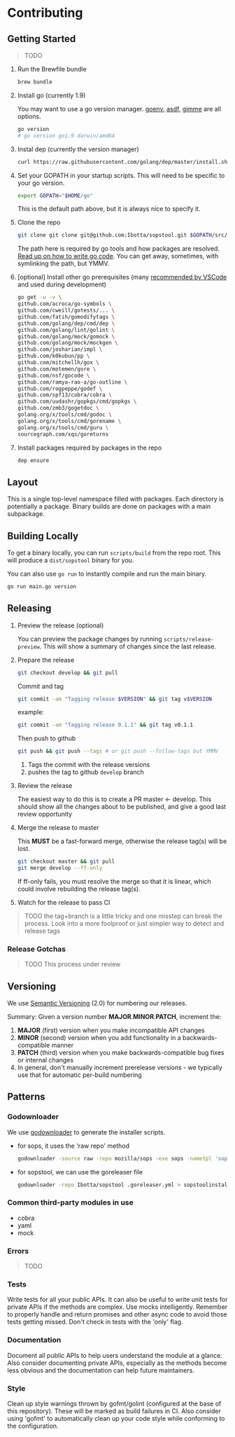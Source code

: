 # Contributing

## Getting Started

> TODO

1. Run the Brewfile bundle

    ```sh
    brew bundle
    ```

1. Install go (currently 1.9)

    You may want to use a go version manager. [goenv](https://github.com/syndbg/goenv), [asdf](https://github.com/kennyp/asdf-golang), [gimme](https://github.com/travis-ci/gimme) are all options.

    ```sh
    go version
    # go version go1.9 darwin/amd64
    ```

1. Instal dep (currently the version manager)

    ```sh
    curl https://raw.githubusercontent.com/golang/dep/master/install.sh | sh
    ```

1. Set your GOPATH in your startup scripts. This will need to be specific to your go version.

    ```sh
    export GOPATH="$HOME/go"
    ```

    This is the default path above, but it is always nice to specify it.

1. Clone the repo

    ```sh
    git clone git clone git@github.com:Ibotta/sopstool.git $GOPATH/src/github.com/Ibotta/sopstool
    ```

    The path here is required by go tools and how packages are resolved.  [Read up on how to write go code](https://golang.org/doc/code.html#GOPATH). You can get away, sometimes, with symlinking the path, but YMMV.

1. [optional] Install other go prerequisites (many [recommended by VSCode](https://github.com/Microsoft/vscode-go/wiki/Go-tools-that-the-Go-extension-depends-on) and used during development)

    ```sh
    go get -u -v \
    github.com/acroca/go-symbols \
    github.com/cweill/gotests/... \
    github.com/fatih/gomodifytags \
    github.com/golang/dep/cmd/dep \
    github.com/golang/lint/golint \
    github.com/golang/mock/gomock \
    github.com/golang/mock/mockgen \
    github.com/josharian/impl \
    github.com/k0kubun/pp \
    github.com/mitchellh/gox \
    github.com/motemen/gore \
    github.com/nsf/gocode \
    github.com/ramya-rao-a/go-outline \
    github.com/rogpeppe/godef \
    github.com/spf13/cobra/cobra \
    github.com/uudashr/gopkgs/cmd/gopkgs \
    github.com/zmb3/gogetdoc \
    golang.org/x/tools/cmd/godoc \
    golang.org/x/tools/cmd/gorename \
    golang.org/x/tools/cmd/guru \
    sourcegraph.com/sqs/goreturns
    ```

1. Install packages required by packages in the repo

    ```sh
    dep ensure
    ```

## Layout

This is a single top-level namespace filled with packages.  Each directory is potentially a package. Binary builds are done on packages with a main subpackage.

## Building Locally

To get a binary locally, you can run `scripts/build` from the repo root. This will produce a `dist/sopstool` binary for you.

You can also use `go run` to instantly compile and run the main binary.

```sh
go run main.go version
```

## Releasing

1. Preview the release (optional)

    You can preview the package changes by running `scripts/release-preview`. This will show a summary of changes since the last release.

1. Prepare the release

    ```sh
    git checkout develop && git pull
    ```

    Commit and tag

    ```sh
    git commit -am "Tagging release $VERSION" && git tag v$VERSION
    ```

    example:

    ```sh
    git commit -am "Tagging release 0.1.1" && git tag v0.1.1
    ```

    Then push to github

    ```sh
    git push && git push --tags # or git push --follow-tags but YMMV
    ```

    1. Tags the commit with the release versions
    1. pushes the tag to github `develop` branch

1. Review the release

    The easiest way to do this is to create a PR master <- develop. This should show all the changes about to be published, and give a good last review opportunity

1. Merge the release to master

    This **MUST** be a fast-forward merge, otherwise the release tag(s) will be lost.

    ```sh
    git checkout master && git pull
    git merge develop --ff-only
    ```

    If ff-only fails, you must resolve the merge so that it is linear, which could involve rebuilding the release tag(s).

1. Watch for the release to pass CI

> TODO the tag+branch is a little tricky and one misstep can break the process. Look into a more foolproof or just simpler way to detect and release tags

### Release Gotchas

> TODO This process under review

## Versioning

We use [Semantic Versioning](http://semver.org/spec/v2.0.0.html) (2.0) for numbering our releases.

Summary: Given a version number **MAJOR**.**MINOR**.**PATCH**, increment the:

1. **MAJOR** (first) version when you make incompatible API changes
1. **MINOR** (second) version when you add functionality in a backwards-compatible manner
1. **PATCH** (third) version when you make backwards-compatible bug fixes or internal changes
1. In general, don't manually increment prerelease versions - we typically use that for automatic per-build numbering

## Patterns

### Godownloader

We use [godownloader](https://github.com/goreleaser/godownloader) to generate the installer scripts.

* for sops, it uses the 'raw repo' method

    ```sh
    godownloader -source raw -repo mozilla/sops -exe sops -nametpl 'sops-{{ .Version }}.{{ .Os }}' > sopsdownload.sh
    ```

* for sopstool, we can use the goreleaser file

    ```sh
    godownloader -repo Ibotta/sopstool .goreleaser.yml > sopstoolinstall.sh
    ```

### Common third-party modules in use

* cobra
* yaml
* mock

### Errors

> TODO

### Tests

Write tests for all your public APIs.  It can also be useful to write unit tests for private APIs if the methods are complex. Use mocks intelligently. Remember to properly handle and return promises and other async code to avoid those tests getting missed. Don't check in tests with the 'only' flag.

### Documentation

Document all public APIs to help users understand the module at a glance. Also consider documenting private APIs, especially as the methods become less obvious and the documentation can help future maintainers.

### Style

Clean up style warnings thrown by gofmt/golint (configured at the base of this repository).  These will be marked as build failures in CI.  Also consider using 'gofmt' to automatically clean up your code style while conforming to the configuration.
